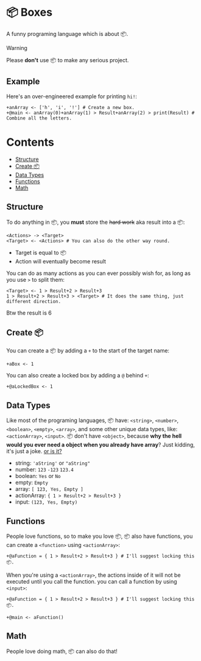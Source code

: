 # 📦 Boxes
A funny programing language which is about 📦.

> [!WARNING]
> Please **don't** use 📦 to make any serious project.

## Example
Here's an over-engineered example for printing `hi!`:
```
+anArray <- ['h', 'i', '!'] # Create a new box.
+@main <- anArray(0)+anArray(1) > Result+anArray(2) > print(Result) # Combine all the letters.
```

# Contents
* [Structure](#structure)
* [Create 📦](#create)
* [Data Types](#data-types)
* [Functions](#funcitons)
* [Math](#math)

## Structure
To do anything in 📦, you **must** store the ~~hard work~~ aka result into a 📦:
```
<Actions> -> <Target>
<Target> <- <Actions> # You can also do the other way round.
```
* Target is equal to 📦
* Action will eventually become result

You can do as many actions as you can ever possibly wish for, as long as you use `>` to split them:
```
<Target> <- 1 > Result+2 > Result+3
1 > Result+2 > Result+3 > <Target> # It does the same thing, just different direction.
```
Btw the result is 6

## Create 📦
You can create a 📦 by adding a `+` to the start of the target name:
```
+aBox <- 1
```
You can also create a locked box by adding a `@` behind `+`:
```
+@aLockedBox <- 1
```

## Data Types
Like most of the programing languages, 📦 have: `<string>`, `<number>`, `<boolean>`, `<empty>`, `<array>`, and some other unique data types, like: `<actionArray>`, `<input>`. 📦 don't have `<object>`, because **why the hell would you ever need a object when you already have array**? Just kidding, it's just a joke. [or is it?](https://youtu.be/TN25ghkfgQA?si=4LEfLodD4PVCsSpI&t=2)

* string: `'aString'` or `"aString"`
* number: `123` `-123` `123.4`
* boolean: `Yes` or `No`
* empty: `Empty`
* array: `[ 123, Yes, Empty ]`
* actionArray: `{ 1 > Result+2 > Result+3 }`
* input: `(123, Yes, Empty)`

## Functions
People love functions, so to make you love 📦, 📦 also have functions, you can create a `<function>` using `<actionArray>`:
```
+@aFunction = { 1 > Result+2 > Result+3 } # I'll suggest locking this 📦.
```
When you're using a `<actionArray>`, the actions inside of it will not be executed until you call the function. you can call a function by using `<input>`:
```
+@aFunction = { 1 > Result+2 > Result+3 } # I'll suggest locking this 📦.

+@main <- aFunction()
```

## Math
People love doing math, 📦 can also do that!
